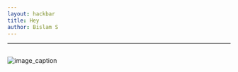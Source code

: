 ```yaml
---
layout: hackbar
title: Hey
author: Bislam S
---
```


<!-- Let's become a better developers so we can figure to stop our planet from polution-->

---

## <!-- Your MESSAGE on climate change -->

![image_caption]({{site.baseurl}}/assets/images/bislam.jpg)
